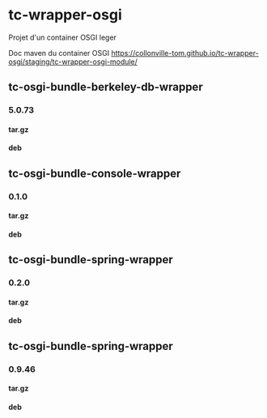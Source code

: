 # tc-wrapper-osgi

Projet d'un container OSGI leger

Doc maven du container OSGI
https://collonville-tom.github.io/tc-wrapper-osgi/staging/tc-wrapper-osgi-module/

## tc-osgi-bundle-berkeley-db-wrapper

### 5.0.73

#### tar.gz


#### deb


## tc-osgi-bundle-console-wrapper

### 0.1.0

#### tar.gz

#### deb

## tc-osgi-bundle-spring-wrapper

### 0.2.0

#### tar.gz

#### deb

## tc-osgi-bundle-spring-wrapper

### 0.9.46
 
#### tar.gz

#### deb
